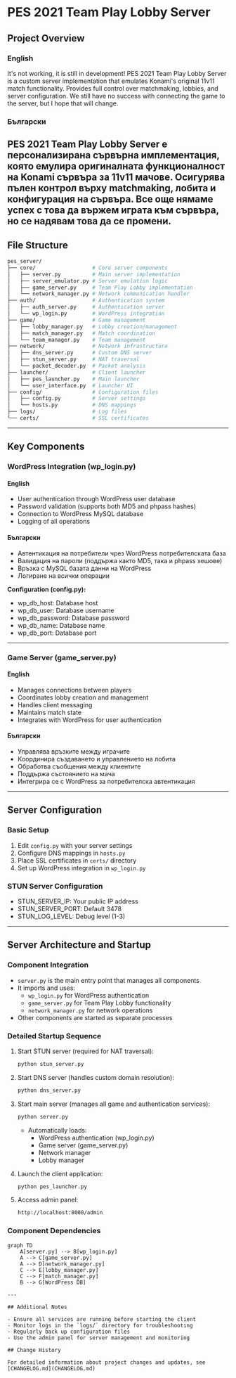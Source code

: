 # PES 2021 Team Play Lobby Server

## Project Overview

### English
It's not working, it is still in development!
PES 2021 Team Play Lobby Server is a custom server implementation that emulates Konami's original 11v11 match functionality. Provides full control over matchmaking, lobbies, and server configuration.
We still have no success with connecting the game to the server, but I hope that will change.

### Български

PES 2021 Team Play Lobby Server е персонализирана сървърна имплементация, която емулира оригиналната функционалност на Konami сървъра за 11v11 мачове. Осигурява пълен контрол върху matchmaking, лобита и конфигурация на сървъра.
Все още нямаме успех с това да вържем играта към сървъра, но се надявам това да се промени.
---

## File Structure

```bash
pes_server/
├── core/                  # Core server components
│   ├── server.py          # Main server implementation
│   ├── server_emulator.py # Server emulation logic
│   ├── game_server.py     # Team Play Lobby implementation
│   └── network_manager.py # Network communication handler
├── auth/                  # Authentication system
│   ├── auth_server.py     # Authentication server
│   └── wp_login.py        # WordPress integration
├── game/                  # Game management
│   ├── lobby_manager.py   # Lobby creation/management
│   ├── match_manager.py   # Match coordination
│   └── team_manager.py    # Team management
├── network/               # Network infrastructure
│   ├── dns_server.py      # Custom DNS server
│   ├── stun_server.py     # NAT traversal
│   └── packet_decoder.py  # Packet analysis
├── launcher/              # Client launcher
│   ├── pes_launcher.py    # Main launcher
│   └── user_interface.py  # Launcher UI
├── config/                # Configuration files
│   ├── config.py          # Server settings
│   └── hosts.py           # DNS mappings
├── logs/                  # Log files
└── certs/                 # SSL certificates
```

---

## Key Components

### WordPress Integration (wp_login.py)

#### English

- User authentication through WordPress user database
- Password validation (supports both MD5 and phpass hashes)
- Connection to WordPress MySQL database
- Logging of all operations

#### Български

- Автентикация на потребители чрез WordPress потребителската база
- Валидация на пароли (поддържа както MD5, така и phpass хешове)
- Връзка с MySQL базата данни на WordPress
- Логиране на всички операции

**Configuration (config.py):**

- wp_db_host: Database host
- wp_db_user: Database username
- wp_db_password: Database password
- wp_db_name: Database name
- wp_db_port: Database port

---

### Game Server (game_server.py)

#### English

- Manages connections between players
- Coordinates lobby creation and management
- Handles client messaging
- Maintains match state
- Integrates with WordPress for user authentication

#### Български

- Управлява връзките между играчите
- Координира създаването и управлението на лобита
- Обработва съобщения между клиентите
- Поддържа състоянието на мача
- Интегрира се с WordPress за потребителска автентикация

---

## Server Configuration

### Basic Setup

1. Edit `config.py` with your server settings
2. Configure DNS mappings in `hosts.py`
3. Place SSL certificates in `certs/` directory
4. Set up WordPress integration in `wp_login.py`

### STUN Server Configuration

- STUN_SERVER_IP: Your public IP address
- STUN_SERVER_PORT: Default 3478
- STUN_LOG_LEVEL: Debug level (1-3)

---

## Server Architecture and Startup

### Component Integration

- `server.py` is the main entry point that manages all components
- It imports and uses:
  - `wp_login.py` for WordPress authentication
  - `game_server.py` for Team Play Lobby functionality
  - `network_manager.py` for network operations
- Other components are started as separate processes

### Detailed Startup Sequence

1. Start STUN server (required for NAT traversal):

   ```bash
   python stun_server.py
   ```

2. Start DNS server (handles custom domain resolution):

   ```bash
   python dns_server.py
   ```

3. Start main server (manages all game and authentication services):

   ```bash
   python server.py
   ```

   - Automatically loads:
     - WordPress authentication (wp_login.py)
     - Game server (game_server.py)
     - Network manager
     - Lobby manager

4. Launch the client application:

   ```bash
   python pes_launcher.py
   ```

5. Access admin panel:

   ```bash
   http://localhost:8000/admin
   ```

### Component Dependencies

```mermaid
graph TD
    A[server.py] --> B[wp_login.py]
    A --> C[game_server.py]
    A --> D[network_manager.py]
    C --> E[lobby_manager.py]
    C --> F[match_manager.py]
    B --> G[WordPress DB]

---

## Additional Notes

- Ensure all services are running before starting the client
- Monitor logs in the `logs/` directory for troubleshooting
- Regularly back up configuration files
- Use the admin panel for server management and monitoring

## Change History

For detailed information about project changes and updates, see [CHANGELOG.md](CHANGELOG.md)
